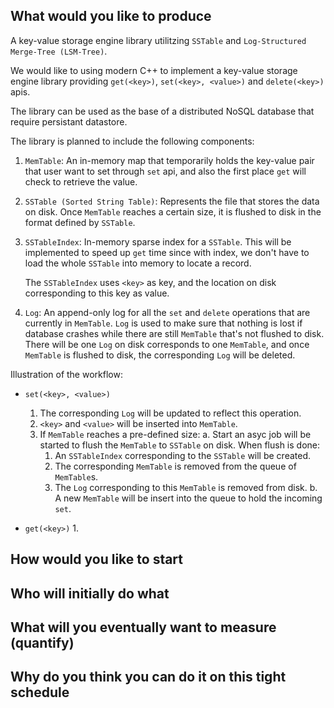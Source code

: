 ## What would you like to produce

A key-value storage engine library utilitzing `SSTable` and `Log-Structured Merge-Tree (LSM-Tree)`.

We would like to using modern C++ to implement a key-value storage engine library providing `get(<key>)`, `set(<key>, <value>)` and `delete(<key>)` apis. 

The library can be used as the base of a distributed NoSQL database that require persistant datastore. 

The library is planned to include the following components:

1. `MemTable`: An in-memory map that temporarily holds the key-value pair that user want to set through `set` api, and also the first place `get` will check to retrieve the value.

2. `SSTable (Sorted String Table)`: Represents the file that stores the data on disk. Once `MemTable` reaches a certain size, it is flushed to disk in the format defined by `SSTable`. 

3. `SSTableIndex`: In-memory sparse index for a `SSTable`. This will be implemented to speed up `get` time since with index, we don't have to load the whole `SSTable` into memory to locate a record. 
  
    The `SSTableIndex` uses `<key>` as key, and the location on disk corresponding to this key as value. 

4. `Log`: An append-only log for all the `set` and `delete` operations that are currently in `MemTable`. `Log` is used to make sure that nothing is lost if database crashes while there are still `MemTable` that's not flushed to disk. There will be one `Log` on disk corresponds to one `MemTable`, and once `MemTable` is flushed to disk, the corresponding `Log` will be deleted.

Illustration of the workflow:

- `set(<key>, <value>)`
  1. The corresponding `Log` will be updated to reflect this operation.
  2. `<key>` and `<value>` will be inserted into `MemTable`.
  3. If `MemTable` reaches a pre-defined size:
    a. Start an asyc job will be started to flush the `MemTable` to `SSTable` on disk. When flush is done:
      1. An `SSTableIndex` corresponding to the `SSTable` will be created.
      2. The corresponding `MemTable` is removed from the queue of `MemTable`s.
      3. The `Log` corresponding to this `MemTable` is removed from disk.
    b. A new `MemTable` will be insert into the queue to hold the incoming `set`.

- `get(<key>)`
  1. 

## How would you like to start

## Who will initially do what

## What will you eventually want to measure (quantify)

## Why do you think you can do it on this tight schedule
